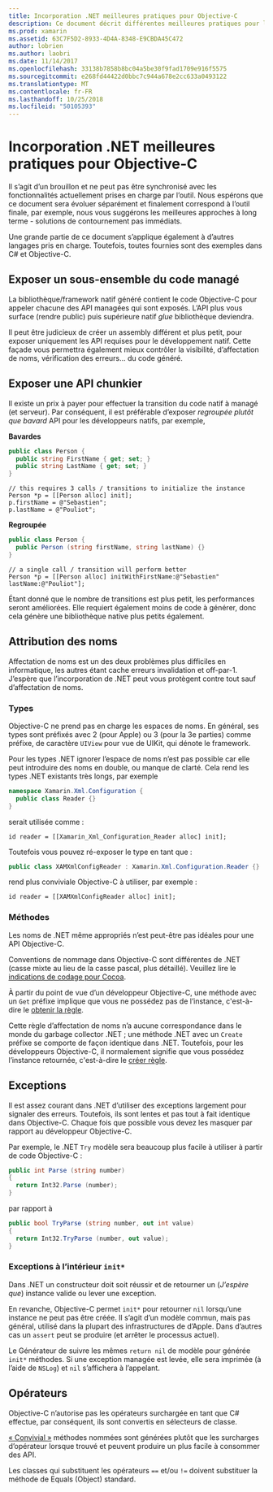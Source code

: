 ```yaml
---
title: Incorporation .NET meilleures pratiques pour Objective-C
description: Ce document décrit différentes meilleures pratiques pour l’utilisation de l’incorporation de .NET avec Objective-C. Il aborde l’exposition d’un sous-ensemble du code managé, exposer une API chunkier, d’affectation de noms et bien plus encore.
ms.prod: xamarin
ms.assetid: 63C7F5D2-8933-4D4A-8348-E9CBDA45C472
author: lobrien
ms.author: laobri
ms.date: 11/14/2017
ms.openlocfilehash: 33138b7858b8bc04a5be30f9fad1709e916f5575
ms.sourcegitcommit: e268fd44422d0bbc7c944a678e2cc633a0493122
ms.translationtype: MT
ms.contentlocale: fr-FR
ms.lasthandoff: 10/25/2018
ms.locfileid: "50105393"
---
```

# <a name="net-embedding-best-practices-for-objective-c"></a>Incorporation .NET meilleures pratiques pour Objective-C

Il s’agit d’un brouillon et ne peut pas être synchronisé avec les fonctionnalités actuellement prises en charge par l’outil. Nous espérons que ce document sera évoluer séparément et finalement correspond à l’outil finale, par exemple, nous vous suggérons les meilleures approches à long terme - solutions de contournement pas immédiats.

Une grande partie de ce document s’applique également à d’autres langages pris en charge. Toutefois, toutes fournies sont des exemples dans C# et Objective-C.

## <a name="exposing-a-subset-of-the-managed-code"></a>Exposer un sous-ensemble du code managé

La bibliothèque/framework natif généré contient le code Objective-C pour appeler chacune des API managées qui sont exposés. L’API plus vous surface (rendre public) puis supérieure natif _glue_ bibliothèque deviendra.

Il peut être judicieux de créer un assembly différent et plus petit, pour exposer uniquement les API requises pour le développement natif. Cette façade vous permettra également mieux contrôler la visibilité, d’affectation de noms, vérification des erreurs... du code généré.

## <a name="exposing-a-chunkier-api"></a>Exposer une API chunkier

Il existe un prix à payer pour effectuer la transition du code natif à managé (et serveur). Par conséquent, il est préférable d’exposer _regroupée plutôt que bavard_ API pour les développeurs natifs, par exemple,

**Bavardes**

```csharp
public class Person {
  public string FirstName { get; set; }
  public string LastName { get; set; }
}
```

```objc
// this requires 3 calls / transitions to initialize the instance
Person *p = [[Person alloc] init];
p.firstName = @"Sebastien";
p.lastName = @"Pouliot";
```

**Regroupée**

```csharp
public class Person {
  public Person (string firstName, string lastName) {}
}
```

```objc
// a single call / transition will perform better
Person *p = [[Person alloc] initWithFirstName:@"Sebastien" lastName:@"Pouliot"];
```

Étant donné que le nombre de transitions est plus petit, les performances seront améliorées. Elle requiert également moins de code à générer, donc cela génère une bibliothèque native plus petits également.

## <a name="naming"></a>Attribution des noms

Affectation de noms est un des deux problèmes plus difficiles en informatique, les autres étant cache erreurs invalidation et off-par-1. J’espère que l’incorporation de .NET peut vous protègent contre tout sauf d’affectation de noms.

### <a name="types"></a>Types

Objective-C ne prend pas en charge les espaces de noms. En général, ses types sont préfixés avec 2 (pour Apple) ou 3 (pour la 3e parties) comme préfixe, de caractère `UIView` pour vue de UIKit, qui dénote le framework.

Pour les types .NET ignorer l’espace de noms n’est pas possible car elle peut introduire des noms en double, ou manque de clarté. Cela rend les types .NET existants très longs, par exemple

```csharp
namespace Xamarin.Xml.Configuration {
  public class Reader {}
}
```

serait utilisée comme :

```objc
id reader = [[Xamarin_Xml_Configuration_Reader alloc] init];
```

Toutefois vous pouvez ré-exposer le type en tant que :

```csharp
public class XAMXmlConfigReader : Xamarin.Xml.Configuration.Reader {}
```

rend plus conviviale Objective-C à utiliser, par exemple :

```objc
id reader = [[XAMXmlConfigReader alloc] init];
```

### <a name="methods"></a>Méthodes

Les noms de .NET même appropriés n’est peut-être pas idéales pour une API Objective-C.

Conventions de nommage dans Objective-C sont différentes de .NET (casse mixte au lieu de la casse pascal, plus détaillé).
Veuillez lire le [indications de codage pour Cocoa](https://developer.apple.com/library/content/documentation/Cocoa/Conceptual/CodingGuidelines/Articles/NamingMethods.html#//apple_ref/doc/uid/20001282-BCIGIJJF).

À partir du point de vue d’un développeur Objective-C, une méthode avec un `Get` préfixe implique que vous ne possédez pas de l’instance, c'est-à-dire le [obtenir la règle](https://developer.apple.com/library/content/documentation/CoreFoundation/Conceptual/CFMemoryMgmt/Concepts/Ownership.html#//apple_ref/doc/uid/20001148-SW1).

Cette règle d’affectation de noms n’a aucune correspondance dans le monde du garbage collector .NET ; une méthode .NET avec un `Create` préfixe se comporte de façon identique dans .NET. Toutefois, pour les développeurs Objective-C, il normalement signifie que vous possédez l’instance retournée, c'est-à-dire le [créer règle](https://developer.apple.com/library/content/documentation/CoreFoundation/Conceptual/CFMemoryMgmt/Concepts/Ownership.html#//apple_ref/doc/uid/20001148-103029).

## <a name="exceptions"></a>Exceptions

Il est assez courant dans .NET d’utiliser des exceptions largement pour signaler des erreurs. Toutefois, ils sont lentes et pas tout à fait identique dans Objective-C. Chaque fois que possible vous devez les masquer par rapport au développeur Objective-C.

Par exemple, le .NET `Try` modèle sera beaucoup plus facile à utiliser à partir de code Objective-C :

```csharp
public int Parse (string number)
{
  return Int32.Parse (number);
}
```

par rapport à

```csharp
public bool TryParse (string number, out int value)
{
  return Int32.TryParse (number, out value);
}
```

### <a name="exceptions-inside-init"></a>Exceptions à l’intérieur `init*`

Dans .NET un constructeur doit soit réussir et de retourner un (_J’espère que_) instance valide ou lever une exception.

En revanche, Objective-C permet `init*` pour retourner `nil` lorsqu’une instance ne peut pas être créée. Il s’agit d’un modèle commun, mais pas général, utilisé dans la plupart des infrastructures de d’Apple. Dans d’autres cas un `assert` peut se produire (et arrêter le processus actuel).

Le Générateur de suivre les mêmes `return nil` de modèle pour générée `init*` méthodes. Si une exception managée est levée, elle sera imprimée (à l’aide de `NSLog`) et `nil` s’affichera à l’appelant.

## <a name="operators"></a>Opérateurs

Objective-C n’autorise pas les opérateurs surchargée en tant que C# effectue, par conséquent, ils sont convertis en sélecteurs de classe.

[« Convivial »](https://docs.microsoft.com/dotnet/standard/design-guidelines/operator-overloads) méthodes nommées sont générées plutôt que les surcharges d’opérateur lorsque trouvé et peuvent produire un plus facile à consommer des API.

Les classes qui substituent les opérateurs `==` et/ou `!=` doivent substituer la méthode de Equals (Object) standard.
